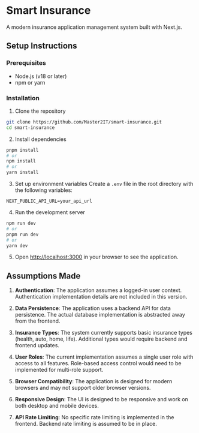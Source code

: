 # Smart Insurance

A modern insurance application management system built with Next.js.

## Setup Instructions

### Prerequisites

- Node.js (v18 or later)
- npm or yarn

### Installation

1. Clone the repository

```bash
git clone https://github.com/Master2IT/smart-insurance.git
cd smart-insurance
```

2. Install dependencies

```bash
pnpm install
# or
npm install
# or
yarn install
```

3. Set up environment variables
   Create a `.env` file in the root directory with the following variables:

```
NEXT_PUBLIC_API_URL=your_api_url
```

4. Run the development server

```bash
npm run dev
# or
pnpm run dev
# or
yarn dev
```

5. Open [http://localhost:3000](http://localhost:3000) in your browser to see the application.

## Assumptions Made

1. **Authentication**: The application assumes a logged-in user context. Authentication implementation details are not included in this version.

2. **Data Persistence**: The application uses a backend API for data persistence. The actual database implementation is abstracted away from the frontend.

3. **Insurance Types**: The system currently supports basic insurance types (health, auto, home, life). Additional types would require backend and frontend updates.

4. **User Roles**: The current implementation assumes a single user role with access to all features. Role-based access control would need to be implemented for multi-role support.

5. **Browser Compatibility**: The application is designed for modern browsers and may not support older browser versions.

6. **Responsive Design**: The UI is designed to be responsive and work on both desktop and mobile devices.

7. **API Rate Limiting**: No specific rate limiting is implemented in the frontend. Backend rate limiting is assumed to be in place.
